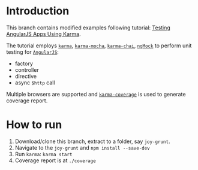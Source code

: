 # Introduction
This branch contains modified examples following tutorial: [Testing AngularJS Apps Using Karma](https://www.airpair.com/angularjs/posts/testing-angular-with-karma). 

The tutorial employs [`karma`](http://karma-runner.github.io/0.13/index.html), [`karma-mocha`](https://github.com/karma-runner/karma-mocha), [`karma-chai`](https://github.com/xdissent/karma-chai), [`ngMock`](https://docs.angularjs.org/api/ngMock) to perform unit testing for [`AngularJS`](http://www.angularjs.org):

 - factory
 - controller
 - directive
 - async `$http` call

Multiple browsers are supported and [`karma-coverage`](https://github.com/karma-runner/karma-coverage) is used to generate coverage report.

# How to run

1. Download/clone this branch, extract to a folder, say `joy-grunt`.
2. Navigate to the `joy-grunt` and `npm install --save-dev`
3. Run `karma`: `karma start`
4. Coverage report is at `./coverage`